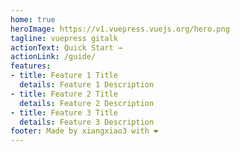 ```yaml
---
home: true
heroImage: https://v1.vuepress.vuejs.org/hero.png
tagline: vuepress gitalk
actionText: Quick Start →
actionLink: /guide/
features:
- title: Feature 1 Title
  details: Feature 1 Description
- title: Feature 2 Title
  details: Feature 2 Description
- title: Feature 3 Title
  details: Feature 3 Description
footer: Made by xiangxiao3 with ❤️
---
```

